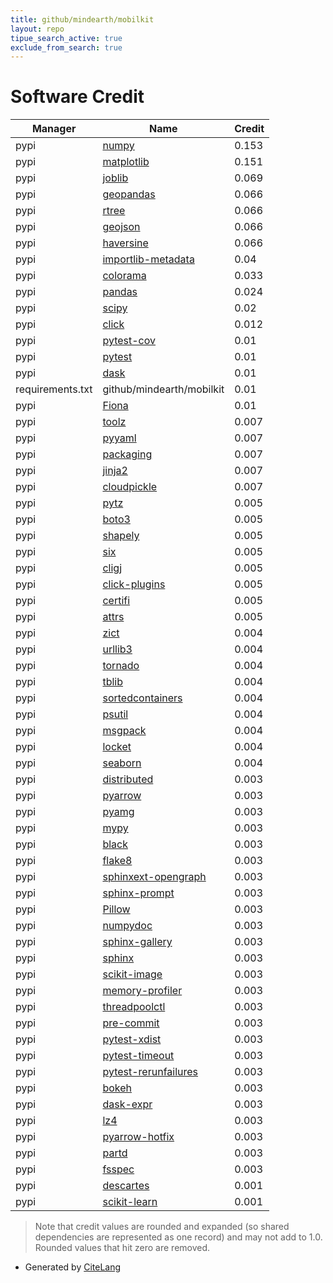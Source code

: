```yaml
---
title: github/mindearth/mobilkit
layout: repo
tipue_search_active: true
exclude_from_search: true
---
```

# Software Credit

|Manager|Name|Credit|
|-------|----|------|
|pypi|[numpy](https://pypi.org/project/numpy)|0.153|
|pypi|[matplotlib](https://matplotlib.org)|0.151|
|pypi|[joblib](https://joblib.readthedocs.io)|0.069|
|pypi|[geopandas](http://geopandas.org)|0.066|
|pypi|[rtree](https://github.com/Toblerity/rtree)|0.066|
|pypi|[geojson](https://github.com/jazzband/geojson)|0.066|
|pypi|[haversine](https://github.com/mapado/haversine)|0.066|
|pypi|[importlib-metadata](https://pypi.org/project/importlib-metadata)|0.04|
|pypi|[colorama](https://pypi.org/project/colorama)|0.033|
|pypi|[pandas](https://pypi.org/project/pandas)|0.024|
|pypi|[scipy](https://www.scipy.org)|0.02|
|pypi|[click](https://palletsprojects.com/p/click/)|0.012|
|pypi|[pytest-cov](https://pypi.org/project/pytest-cov)|0.01|
|pypi|[pytest](https://pypi.org/project/pytest)|0.01|
|pypi|[dask](https://github.com/dask/dask/)|0.01|
|requirements.txt|github/mindearth/mobilkit|0.01|
|pypi|[Fiona](https://fiona.readthedocs.io/)|0.01|
|pypi|[toolz](https://pypi.org/project/toolz)|0.007|
|pypi|[pyyaml](https://pypi.org/project/pyyaml)|0.007|
|pypi|[packaging](https://pypi.org/project/packaging)|0.007|
|pypi|[jinja2](https://pypi.org/project/jinja2)|0.007|
|pypi|[cloudpickle](https://pypi.org/project/cloudpickle)|0.007|
|pypi|[pytz](https://pypi.org/project/pytz)|0.005|
|pypi|[boto3](https://pypi.org/project/boto3)|0.005|
|pypi|[shapely](https://pypi.org/project/shapely)|0.005|
|pypi|[six](https://pypi.org/project/six)|0.005|
|pypi|[cligj](https://pypi.org/project/cligj)|0.005|
|pypi|[click-plugins](https://pypi.org/project/click-plugins)|0.005|
|pypi|[certifi](https://pypi.org/project/certifi)|0.005|
|pypi|[attrs](https://pypi.org/project/attrs)|0.005|
|pypi|[zict](http://zict.readthedocs.io/en/latest/)|0.004|
|pypi|[urllib3](https://urllib3.readthedocs.io/)|0.004|
|pypi|[tornado](https://pypi.org/project/tornado)|0.004|
|pypi|[tblib](https://pypi.org/project/tblib)|0.004|
|pypi|[sortedcontainers](https://pypi.org/project/sortedcontainers)|0.004|
|pypi|[psutil](https://pypi.org/project/psutil)|0.004|
|pypi|[msgpack](https://pypi.org/project/msgpack)|0.004|
|pypi|[locket](https://pypi.org/project/locket)|0.004|
|pypi|[seaborn](https://seaborn.pydata.org)|0.004|
|pypi|[distributed](https://distributed.dask.org)|0.003|
|pypi|[pyarrow](https://arrow.apache.org/)|0.003|
|pypi|[pyamg](https://pypi.org/project/pyamg)|0.003|
|pypi|[mypy](https://pypi.org/project/mypy)|0.003|
|pypi|[black](https://pypi.org/project/black)|0.003|
|pypi|[flake8](https://pypi.org/project/flake8)|0.003|
|pypi|[sphinxext-opengraph](https://pypi.org/project/sphinxext-opengraph)|0.003|
|pypi|[sphinx-prompt](https://pypi.org/project/sphinx-prompt)|0.003|
|pypi|[Pillow](https://pypi.org/project/Pillow)|0.003|
|pypi|[numpydoc](https://pypi.org/project/numpydoc)|0.003|
|pypi|[sphinx-gallery](https://pypi.org/project/sphinx-gallery)|0.003|
|pypi|[sphinx](https://pypi.org/project/sphinx)|0.003|
|pypi|[scikit-image](https://pypi.org/project/scikit-image)|0.003|
|pypi|[memory-profiler](https://pypi.org/project/memory-profiler)|0.003|
|pypi|[threadpoolctl](https://pypi.org/project/threadpoolctl)|0.003|
|pypi|[pre-commit](https://pypi.org/project/pre-commit)|0.003|
|pypi|[pytest-xdist](https://pypi.org/project/pytest-xdist)|0.003|
|pypi|[pytest-timeout](https://pypi.org/project/pytest-timeout)|0.003|
|pypi|[pytest-rerunfailures](https://pypi.org/project/pytest-rerunfailures)|0.003|
|pypi|[bokeh](https://pypi.org/project/bokeh)|0.003|
|pypi|[dask-expr](https://pypi.org/project/dask-expr)|0.003|
|pypi|[lz4](https://pypi.org/project/lz4)|0.003|
|pypi|[pyarrow-hotfix](https://pypi.org/project/pyarrow-hotfix)|0.003|
|pypi|[partd](https://pypi.org/project/partd)|0.003|
|pypi|[fsspec](https://pypi.org/project/fsspec)|0.003|
|pypi|[descartes](http://bitbucket.org/sgillies/descartes/)|0.001|
|pypi|[scikit-learn](http://scikit-learn.org)|0.001|


> Note that credit values are rounded and expanded (so shared dependencies are represented as one record) and may not add to 1.0. Rounded values that hit zero are removed.


- Generated by [CiteLang](https://github.com/vsoch/citelang)
